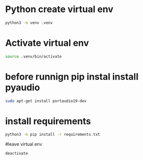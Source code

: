 # Python create virtual env

```bash
python3 -m venv .venv
```

# Activate virtual env
```bash
source .venv/bin/activate
```

# before runnign pip instal install pyaudio
```bash
sudo apt-get install portaudio19-dev
```

# install requirements
```bash
python3 -m pip install -r requirements.txt
```


#leave virtual env
```bash
deactivate
```